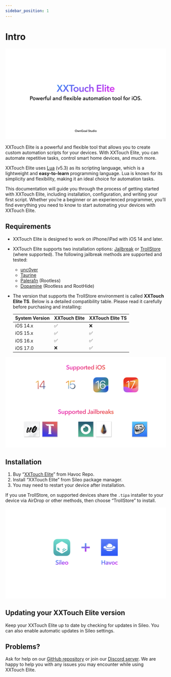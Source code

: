 ```yaml
---
sidebar_position: 1
---
```


# Intro

![Intro.001](./img/Intro.001.png)

XXTouch Elite is a powerful and flexible tool that allows you to create custom automation scripts for your devices. With XXTouch Elite, you can automate repetitive tasks, control smart home devices, and much more.

XXTouch Elite uses [Lua](https://www.lua.org/) (v5.3) as its scripting language, which is a lightweight and **easy-to-learn** programming language. Lua is known for its simplicity and flexibility, making it an ideal choice for automation tasks.

This documentation will guide you through the process of getting started with XXTouch Elite, including installation, configuration, and writing your first script. Whether you’re a beginner or an experienced programmer, you’ll find everything you need to know to start automating your devices with XXTouch Elite.

## Requirements

- XXTouch Elite is designed to work on iPhone/iPad with iOS 14 and later.
- XXTouch Elite supports two installation options: [Jailbreak](https://ios.cfw.guide/types-of-jailbreak/) or [TrollStore](https://ios.cfw.guide/installing-trollstore) (where supported). The following jailbreak methods are supported and tested:
  - [unc0ver](https://unc0ver.dev/)
  - [Taurine](https://taurine.app/)
  - [Palera1n](https://palera.in/) (Rootless)
  - [Dopamine](https://ellekit.space/dopamine/) (Rootless and RootHide)
- The version that supports the TrollStore environment is called **XXTouch Elite TS**. Below is a detailed compatibility table. Please read it carefully before purchasing and installing:

  | System Version | XXTouch Elite  | XXTouch Elite TS |
  | -------------- | -------------- | ---------------- |
  | iOS 14.x       | ✅             | ❌               |
  | iOS 15.x       | ✅             | ✅               |
  | iOS 16.x       | ✅             | ✅               |
  | iOS 17.0       | ❌             | ✅               |

![Requirements.002](./img/Requirements.002.png)

## Installation

1. Buy “[XXTouch Elite](https://havoc.app/package/xxtouchelite)” from Havoc Repo.
2. Install “XXTouch Elite” from Sileo package manager.
3. You may need to restart your device after installation.

If you use TrollStore, on supported devices share the `.tipa` installer to your device via AirDrop or other methods, then choose “TrollStore” to install.

![Requirements.003](./img/Requirements.003.png)

## Updating your XXTouch Elite version

Keep your XXTouch Elite up to date by checking for updates in Sileo. You can also enable automatic updates in Sileo settings.

## Problems?

Ask for help on our [GitHub repository](https://github.com/OwnGoalStudio/XXTouchElite/issues) or join our [Discord server](https://discord.gg/RTyMX6c9). We are happy to help you with any issues you may encounter while using XXTouch Elite.
